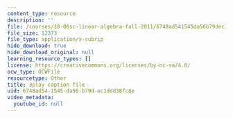 ```yaml
---
content_type: resource
description: ''
file: /courses/18-06sc-linear-algebra-fall-2011/6748ad541545da56b79dec1ddd38fc8e_GLFg2UBMAxc.srt
file_size: 12373
file_type: application/x-subrip
hide_download: true
hide_download_original: null
learning_resource_types: []
license: https://creativecommons.org/licenses/by-nc-sa/4.0/
ocw_type: OCWFile
resourcetype: Other
title: 3play caption file
uid: 6748ad54-1545-da56-b79d-ec1ddd38fc8e
video_metadata:
  youtube_id: null
---
```

